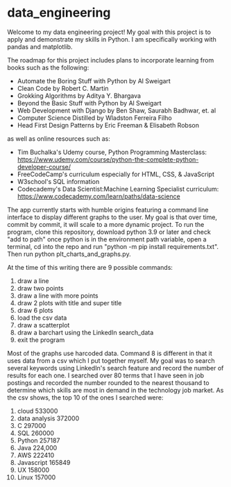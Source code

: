 # data_engineering

Welcome to my data engineering project! 
My goal with this project is to apply and demonstrate my skills in Python.
I am specifically working with pandas and matplotlib.

The roadmap for this project includes plans to incorporate learning from
books such as the following:

- Automate the Boring Stuff with Python by Al Sweigart
- Clean Code by Robert C. Martin
- Grokking Algorithms by Aditya Y. Bhargava
- Beyond the Basic Stuff with Python by Al Sweigart
- Web Development with Django by Ben Shaw, Saurabh Badhwar, et. al
- Computer Science Distilled by Wladston Ferreira Filho
- Head First Design Patterns by Eric Freeman & Elisabeth Robson

as well as online resources such as:

- Tim Buchalka's Udemy course, Python Programming Masterclass: https://www.udemy.com/course/python-the-complete-python-developer-course/
- FreeCodeCamp's curriculum especially for HTML, CSS, & JavaScript
- W3school's SQL information
- Codecademy's Data Scientist:Machine Learning Specialist curriculum: https://www.codecademy.com/learn/paths/data-science

The app currently starts with humble origins featuring a command line interface to display different graphs to the user.
My goal is that over time, commit by commit, it will scale to a more dynamic project.
To run the program, clone this repository, download python 3.9 or later and check "add to path"
once python is in the environment path variable, open a terminal, cd into the repo and run 
"python -m pip install requirements.txt". 
Then run python plt_charts_and_graphs.py.

At the time of this writing there are 9 possible commands: 
  1. draw a line
  2. draw two points
  3. draw a line with more points
  4. draw 2 plots with title and super title
  5. draw 6 plots
  6. load the csv data
  7. draw a scatterplot
  8. draw a barchart using the LinkedIn search_data
  9. exit the program
  
Most of the graphs use harcoded data. Command 8 is different in that it uses data from a csv which I put together myself.
My goal was to search several keywords using LinkedIn's search feature and record the number of results for each one.
I searched over 80 terms that I have seen in job postings and recorded the number rounded to the nearest thousand
to determine which skills are most in demand in the technology job market. As the csv shows, the top 10 of the ones I searched
were:

1. cloud	533000
2. data analysis	372000
3. C	297000
4. SQL	260000
5. Python	257187
6. Java	224,000
7. AWS	222410
8. Javascript	165849
9. UX	158000
10. Linux	157000
